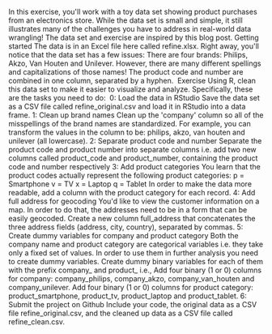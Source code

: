 In this exercise, you'll work with a toy data set showing product purchases from an electronics store. While the data set is small and simple, it still illustrates many of the challenges you have to address in real-world data wrangling! The data set and exercise are inspired by this blog post.
Getting started
The data is in an Excel file here called refine.xlsx. Right away, you'll notice that the data set has a few issues:
There are four brands: Philips, Akzo, Van Houten and Unilever. However, there are many different spellings and capitalizations of those names!
The product code and number are combined in one column, separated by a hyphen. 
Exercise
Using R, clean this data set to make it easier to visualize and analyze. Specifically, these are the tasks you need to do: 
0: Load the data in RStudio
Save the data set as a CSV file called refine_original.csv and load it in RStudio into a data frame.
1: Clean up brand names
Clean up the 'company' column so all of the misspellings of the brand names are standardized. For example, you can transform the values in the column to be: philips, akzo, van houten and unilever (all lowercase).
2: Separate product code and number
Separate the product code and product number into separate columns i.e. add two new columns called product_code and product_number, containing the product code and number respectively
3: Add product categories
You learn that the product codes actually represent the following product categories:
p = Smartphone
v = TV
x = Laptop
q = Tablet
In order to make the data more readable, add a column with the product category for each record.
4: Add full address for geocoding
You'd like to view the customer information on a map. In order to do that, the addresses need to be in a form that can be easily geocoded. Create a new column full_address that concatenates the three address fields (address, city, country), separated by commas.
5: Create dummy variables for company and product category
Both the company name and product category are categorical variables i.e. they take only a fixed set of values. In order to use them in further analysis you need to create dummy variables. Create dummy binary variables for each of them with the prefix company_ and product_ i.e.,
Add four binary (1 or 0) columns for company: company_philips, company_akzo, company_van_houten and company_unilever.
Add four binary (1 or 0) columns for product category: product_smartphone, product_tv, product_laptop and product_tablet.
6: Submit the project on Github
Include your code, the original data as a CSV file refine_original.csv, and the cleaned up data as a CSV file called refine_clean.csv.

